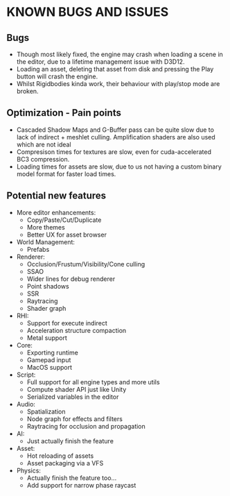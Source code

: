 # KNOWN BUGS AND ISSUES

## Bugs

- Though most likely fixed, the engine may crash when loading a scene in the editor, due to a lifetime management issue with D3D12.
- Loading an asset, deleting that asset from disk and pressing the Play button will crash the engine.
- Whilst Rigidbodies kinda work, their behaviour with play/stop mode are broken.

## Optimization - Pain points

- Cascaded Shadow Maps and G-Buffer pass can be quite slow due to lack of indirect + meshlet culling. Amplification shaders are also used which are not ideal
- Compresison times for textures are slow, even for cuda-accelerated BC3 compression.
- Loading times for assets are slow, due to us not having a custom binary model format for faster load times.

## Potential new features

- More editor enhancements:
    - Copy/Paste/Cut/Duplicate
    - More themes
    - Better UX for asset browser
- World Management:
    - Prefabs
- Renderer:
    - Occlusion/Frustum/Visibility/Cone culling
    - SSAO
    - Wider lines for debug renderer
    - Point shadows
    - SSR
    - Raytracing
    - Shader graph
- RHI:
    - Support for execute indirect
    - Acceleration structure compaction
    - Metal support
- Core:
    - Exporting runtime
    - Gamepad input
    - MacOS support
- Script:
    - Full support for all engine types and more utils
    - Compute shader API just like Unity
    - Serialized variables in the editor
- Audio:
    - Spatialization
    - Node graph for effects and filters
    - Raytracing for occlusion and propagation
- AI:
    - Just actually finish the feature
- Asset:
    - Hot reloading of assets
    - Asset packaging via a VFS
- Physics:
    - Actually finish the feature too...
    - Add support for narrow phase raycast
